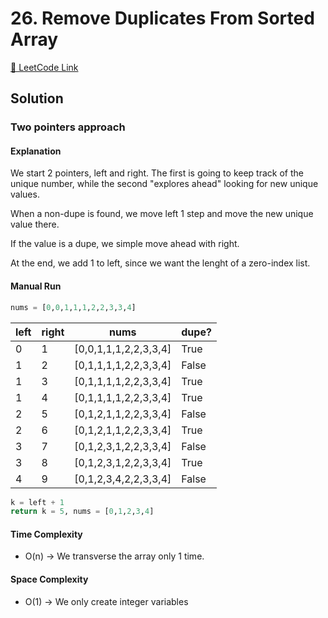 # 26. Remove Duplicates From Sorted Array

[🔗 LeetCode Link](https://leetcode.com/problems/remove-duplicates-from-sorted-array/description/)

## Solution

### Two pointers approach

#### Explanation

We start 2 pointers, left and right.
The first is going to keep track of the unique number,
while the second "explores ahead" looking for new unique values.

When a non-dupe is found, we move left 1 step
and move the new unique value there.

If the value is a dupe, we simple move ahead with right.

At the end, we add 1 to left,
since we want the lenght of a zero-index list.

#### Manual Run

```python
nums = [0,0,1,1,1,2,2,3,3,4]
```

left | right | nums | dupe?
---  | ----- | ---- | -----
0 | 1 | [0,0,1,1,1,2,2,3,3,4] | True
1 | 2 | [0,1,1,1,1,2,2,3,3,4] | False
1 | 3 | [0,1,1,1,1,2,2,3,3,4] | True
1 | 4 | [0,1,1,1,1,2,2,3,3,4] | True
2 | 5 | [0,1,2,1,1,2,2,3,3,4] | False
2 | 6 | [0,1,2,1,1,2,2,3,3,4] | True
3 | 7 | [0,1,2,3,1,2,2,3,3,4] | False
3 | 8 | [0,1,2,3,1,2,2,3,3,4] | True
4 | 9 | [0,1,2,3,4,2,2,3,3,4] | False

```python
k = left + 1
return k = 5, nums = [0,1,2,3,4]
```

#### Time Complexity

- O(n) -> We transverse the array only 1 time.

#### Space Complexity

- O(1) -> We only create integer variables
